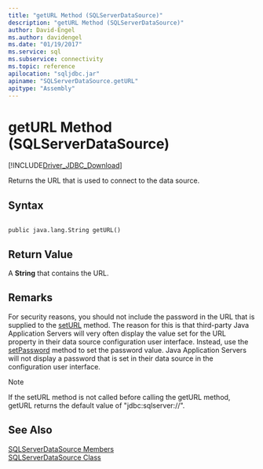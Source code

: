 ```yaml
---
title: "getURL Method (SQLServerDataSource)"
description: "getURL Method (SQLServerDataSource)"
author: David-Engel
ms.author: davidengel
ms.date: "01/19/2017"
ms.service: sql
ms.subservice: connectivity
ms.topic: reference
apilocation: "sqljdbc.jar"
apiname: "SQLServerDataSource.getURL"
apitype: "Assembly"
---
```

# getURL Method (SQLServerDataSource)
[!INCLUDE[Driver_JDBC_Download](../../../includes/driver_jdbc_download.md)]

  Returns the URL that is used to connect to the data source.  
  
## Syntax  
  
```  
  
public java.lang.String getURL()  
```  
  
## Return Value  
 A **String** that contains the URL.  
  
## Remarks  
 For security reasons, you should not include the password in the URL that is supplied to the [setURL](../../../connect/jdbc/reference/seturl-method-sqlserverdatasource.md) method. The reason for this is that third-party Java Application Servers will very often display the value set for the URL property in their data source configuration user interface. Instead, use the [setPassword](../../../connect/jdbc/reference/setpassword-method-sqlserverdatasource.md) method to set the password value. Java Application Servers will not display a password that is set in their data source in the configuration user interface.  
  
> [!NOTE]  
>  If the setURL method is not called before calling the getURL method, getURL returns the default value of "jdbc:sqlserver://".  
  
## See Also  
 [SQLServerDataSource Members](../../../connect/jdbc/reference/sqlserverdatasource-members.md)   
 [SQLServerDataSource Class](../../../connect/jdbc/reference/sqlserverdatasource-class.md)  
  
  
